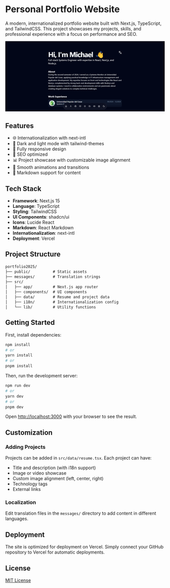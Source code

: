 # Personal Portfolio Website

A modern, internationalized portfolio website built with Next.js, TypeScript, and TailwindCSS. This project showcases my projects, skills, and professional experience with a focus on performance and SEO.

![Portfolio Preview](/public/images/portfolio.png)

## Features

- 🌐 Internationalization with next-intl
- 🎨 Dark and light mode with tailwind-themes
- 📱 Fully responsive design
- 🚀 SEO optimized
- 📊 Project showcase with customizable image alignment
- 🎉 Smooth animations and transitions
- 📝 Markdown support for content

## Tech Stack

- **Framework**: Next.js 15
- **Language**: TypeScript
- **Styling**: TailwindCSS
- **UI Components**: shadcn/ui
- **Icons**: Lucide React
- **Markdown**: React Markdown
- **Internationalization**: next-intl
- **Deployment**: Vercel

## Project Structure

```
portfolio2025/
├── public/          # Static assets
├── messages/        # Translation strings
├── src/
│   ├── app/         # Next.js app router
│   ├── components/  # UI components
│   ├── data/        # Resume and project data
│   ├── i18n/        # Internationalization config
│   └── lib/         # Utility functions
```

## Getting Started

First, install dependencies:

```bash
npm install
# or
yarn install
# or
pnpm install
```

Then, run the development server:

```bash
npm run dev
# or
yarn dev
# or
pnpm dev
```

Open [http://localhost:3000](http://localhost:3000) with your browser to see the result.

## Customization

### Adding Projects

Projects can be added in `src/data/resume.tsx`. Each project can have:

- Title and description (with i18n support)
- Image or video showcase
- Custom image alignment (left, center, right)
- Technology tags
- External links

### Localization

Edit translation files in the `messages/` directory to add content in different languages.

## Deployment

The site is optimized for deployment on Vercel. Simply connect your GitHub repository to Vercel for automatic deployments.

## License

[MIT License](LICENSE)
